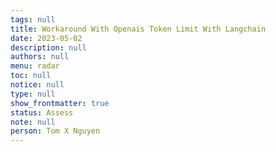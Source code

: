 ```yaml
---
tags: null
title: Workaround With Openais Token Limit With Langchain
date: 2023-05-02
description: null
authors: null
menu: radar
toc: null
notice: null
type: null
show_frontmatter: true
status: Assess
note: null
person: Tom X Nguyen
---
```


